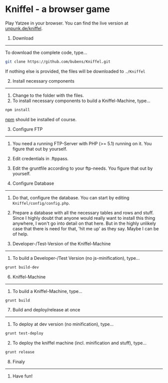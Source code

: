 Kniffel - a browser game
========================
Play Yatzee in your browser. You can find the live version at [unpunk.de/kniffel](http://unpunk.de/kniffel).

1. Download
-----------
To download the complete code, type...
```sh
git clone https://github.com/bubens/Kniffel.git
```
If nothing else is provided, the files will be downloaded to `./Kniffel`

2. Install necessary components
-------------------------------
1. Change to the folder with the files.
2. To install necessary components to build a Kniffel-Machine, type...
```sh
npm install
```
[npm](https://www.npmjs.com/) should be installed of course.

3. Configure FTP
----------------
1. You need a running FTP-Server with PHP (>= 5.1) running on it. You figure that out by yourself.
2. Edit credentials in .ftppass.
3. Edit the gruntfile according to your ftp-needs. You figure that out by yourself.

4. Configure Database
---------------------
1. Do that, configure the database. You can start by editing `Kniffel/config/config.php`.
2. Prepare a database with all the necessary tables and rows and stuff. Since I highly doubt that anyone would really want to install this thing anywhere, I won't go into detail on that here. But in the highly unlikely case that there is need for that, 'hit me up' as they say. Maybe I can be of help.

5. Developer-/Test-Version of the Kniffel-Machine
-------------------------------------------------
1. To build a Developer-/Test Version (no js-minification), type...
```sh
grunt build-dev
```

6. Kniffel-Machine
-----------------------------------------
1. To build a Kniffel-Machine, type...
```sh
grunt build
```

7. Build and deploy/release at once
-----------------------------------
1. To deploy at dev version (no minification), type...
```sh
grunt test-deploy
```
2. To deploy the kniffel machine (incl. minification and stuff), type...
```sh
grunt release
```

8. Finaly
---------
1. Have fun!

